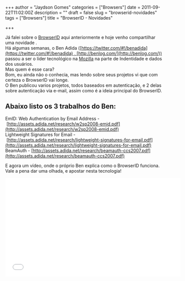 +++
author = "Jaydson Gomes"
categories = ["Browsers"]
date = 2011-09-22T11:02:00Z
description = ""
draft = false
slug = "browserid-novidades"
tags = ["Browsers"]
title = "BrowserID - Novidades"

+++

Já falei sobre o [BrowserID](http://jaydson.org/mozilla-browserid-sistema-de-id-descentralizado) aqui anteriormente e hoje venho compartilhar uma novidade .  
Há algumas semanas, o Ben Adida ([https://twitter.com/#!/benadida](https://twitter.com/#!/benadida) , [http://benlog.com/](http://benlog.com/)) passou a ser o líder tecnológico na [Mozilla](http://www.mozilla.org/) na parte de Indentidade e dados dos usuários.  
Mas quem é esse cara?  
Bom, eu ainda não o conhecia, mas lendo sobre seus projetos vi que com certeza o BrowserID vai longe.  
O Ben publicou varios projetos, todos baseados em autenticação, e 2 delas sobre autenticação via e-mail, assim como é a ideia principal do BrowserID.  

## Abaixo listo os 3 trabalhos do Ben:  
EmID: Web Authentication by Email Address - [http://assets.adida.net/research/w2sp2008-emid.pdf](http://assets.adida.net/research/w2sp2008-emid.pdf)  
Lightweight Signatures for Email - [http://assets.adida.net/research/lightweight-signatures-for-email.pdf](http://assets.adida.net/research/lightweight-signatures-for-email.pdf)  
BeamAuth - [http://assets.adida.net/research/beamauth-ccs2007.pdf](http://assets.adida.net/research/beamauth-ccs2007.pdf)  

E agora um vídeo, onde o próprio Ben explica como o BrowserID funciona.  
Vale a pena dar uma olhada, e apostar nesta tecnologia!  
<iframe width="560" height="315" src="//www.youtube.com/embed/6x45Nt1fOMM" frameborder="0" allowfullscreen></iframe>

